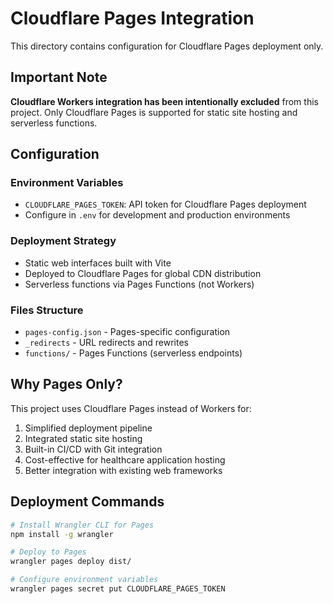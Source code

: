 # Cloudflare Pages Integration

This directory contains configuration for Cloudflare Pages deployment only.

## Important Note

**Cloudflare Workers integration has been intentionally excluded** from this project. 
Only Cloudflare Pages is supported for static site hosting and serverless functions.

## Configuration

### Environment Variables
- `CLOUDFLARE_PAGES_TOKEN`: API token for Cloudflare Pages deployment
- Configure in `.env` for development and production environments

### Deployment Strategy
- Static web interfaces built with Vite
- Deployed to Cloudflare Pages for global CDN distribution
- Serverless functions via Pages Functions (not Workers)

### Files Structure
- `pages-config.json` - Pages-specific configuration
- `_redirects` - URL redirects and rewrites
- `functions/` - Pages Functions (serverless endpoints)

## Why Pages Only?

This project uses Cloudflare Pages instead of Workers for:
1. Simplified deployment pipeline
2. Integrated static site hosting
3. Built-in CI/CD with Git integration
4. Cost-effective for healthcare application hosting
5. Better integration with existing web frameworks

## Deployment Commands

```bash
# Install Wrangler CLI for Pages
npm install -g wrangler

# Deploy to Pages
wrangler pages deploy dist/

# Configure environment variables
wrangler pages secret put CLOUDFLARE_PAGES_TOKEN
```